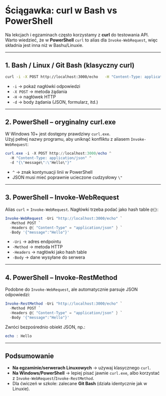 
# Ściągawka: curl w Bash vs PowerShell

Na lekcjach i egzaminach często korzystamy z **curl** do testowania API.  
Warto wiedzieć, że w **PowerShell** `curl` to alias dla `Invoke-WebRequest`, więc składnia jest inna niż w Bashu/Linuxie.

---

## 1. Bash / Linux / Git Bash (klasyczny curl)

```bash
curl -i -X POST http://localhost:3000/echo   -H "Content-Type: application/json"   -d '{"message":"Hello"}'
```

- `-i` → pokaż nagłówki odpowiedzi  
- `-X POST` → metoda żądania  
- `-H` → nagłówek HTTP  
- `-d` → body żądania (JSON, formularz, itd.)  

---

## 2. PowerShell – oryginalny curl.exe

W Windows 10+ jest dostępny prawdziwy `curl.exe`.  
Użyj pełnej nazwy programu, aby uniknąć konfliktu z aliasem `Invoke-WebRequest`:

```powershell
curl.exe -i -X POST http://localhost:3000/echo ^
  -H "Content-Type: application/json" ^
  -d "{\"message\":\"Hello\"}"
```

- `^` → znak kontynuacji linii w PowerShell  
- JSON musi mieć poprawnie ucieczone cudzysłowy `\"`  

---

## 3. PowerShell – Invoke-WebRequest

Alias `curl` = `Invoke-WebRequest`. Nagłówki trzeba podać jako hash table `@{}`:

```powershell
Invoke-WebRequest -Uri "http://localhost:3000/echo" `
  -Method POST `
  -Headers @{ "Content-Type" = "application/json" } `
  -Body '{"message":"Hello"}'
```

- `-Uri` → adres endpointu  
- `-Method` → metoda HTTP  
- `-Headers` → nagłówki jako hash table  
- `-Body` → dane wysyłane do serwera  

---

## 4. PowerShell – Invoke-RestMethod

Podobne do `Invoke-WebRequest`, ale automatycznie parsuje JSON odpowiedzi:

```powershell
Invoke-RestMethod -Uri "http://localhost:3000/echo" `
  -Method POST `
  -Headers @{ "Content-Type" = "application/json" } `
  -Body '{"message":"Hello"}'
```

Zwróci bezpośrednio obiekt JSON, np.:

```powershell
echo : Hello
```

---

## Podsumowanie

- **Na egzaminie/serwerach Linuxowych** → używaj klasycznego `curl`.  
- **Na Windows/PowerShell** → lepiej pisać jawnie `curl.exe`, albo korzystać z `Invoke-WebRequest`/`Invoke-RestMethod`.  
- Dla ćwiczeń w szkole: zalecane **Git Bash** (działa identycznie jak w Linuxie).
